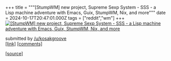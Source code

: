 +++
title = """[StumpWM] new project, Supreme Sexp System - SSS - a Lisp machine adventure with Emacs, Guix, StumpWM, Nix, and more"""
date = 2024-10-17T20:47:01.000Z
tags = ["reddit","wm"]
+++
[![[StumpWM] new project, Supreme Sexp System - SSS - a Lisp machine adventure with Emacs, Guix, StumpWM, Nix, and more](https://preview.redd.it/nzosz0vbpdvd1.png?width=640&crop=smart&auto=webp&s=8bc31c0e5eb059eec486abde1ea3cb4a07e1689c "[StumpWM] new project, Supreme Sexp System - SSS - a Lisp machine adventure with Emacs, Guix, StumpWM, Nix, and more")](https://www.reddit.com/r/unixporn/comments/1g60zx5/stumpwm_new_project_supreme_sexp_system_sss_a/)

submitted by [/u/kosakgroove](https://www.reddit.com/user/kosakgroove)  
[\[link\]](https://i.redd.it/nzosz0vbpdvd1.png) [\[comments\]](https://www.reddit.com/r/unixporn/comments/1g60zx5/stumpwm_new_project_supreme_sexp_system_sss_a/)

[[source]](https://www.reddit.com/r/unixporn/comments/1g60zx5/stumpwm_new_project_supreme_sexp_system_sss_a/)
